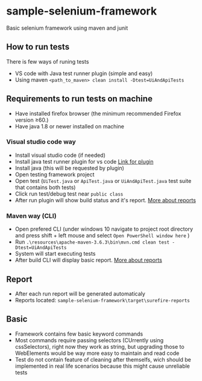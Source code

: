 # sample-selenium-framework
 Basic selenium framework using maven and junit

## How to run tests
  There is few ways of runing tests
   - VS code with Java test runner plugin (simple and easy)
   - Using maven `<path_to_maven> clean install -Dtest=UiAndApiTests`

## Requirements to run tests on machine
  - Have installed firefox browser (the minimum recommended Firefox version ≥60.)
  - Have java 1.8 or newer installed on machine

### Visual studio code way
 - Install visual studio code (if needed)
 - Install java test runner plugin for vs code [Link for plugin](https://marketplace.visualstudio.com/items?itemName=vscjava.vscode-java-test)
 - Install java (this will be requested by plugin)
 - Open testing framework project
 - Open test (`UiTest.java` or `ApiTest.java` or `UiAndApiTest.java` test suite that contains both tests)
 - Click run test/debug test near `public class`
 - After run plugin will show build status and it's report. [More about reports](#Report)

### Maven way (CLI)
 - Open prefered CLI (under windows 10 navigate to project root directory and press shift + left mouse  and select  `Open PowerShell window here` )
 - Run `.\resources\apache-maven-3.6.3\bin\mvn.cmd clean test -Dtest=UiAndApiTests`
 - System will start executing tests
 - After build CLI will display basic report. [More about reports](#Report)

## Report
 - After each run report will be generated automaticaly
 - Reports located: `sample-selenium-framework\target\surefire-reports`

 ## Basic
 - Framework contains few basic keyword commands
 - Most commands require passing selectors (CUrrently using cssSelectors), right now they work as string, but upgrading those to WebElements would be way more easy to maintain and read code
 - Test do not contain feature of cleaning after themselfs, wich should be implemented in real life scenarios because this might cause unreliable tests